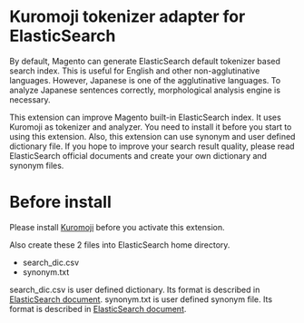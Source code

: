 # Kuromoji tokenizer adapter for ElasticSearch
By default, Magento can generate ElasticSearch default tokenizer based search index. This is useful for English and other non-agglutinative languages.
However, Japanese is one of the agglutinative languages. To analyze Japanese sentences correctly, morphological analysis engine is necessary.

This extension can improve Magento built-in ElasticSearch index. It uses Kuromoji as tokenizer and analyzer. You need to install it before you start to using this extension.
Also, this extension can use synonym and user defined dictionary file. If you hope to improve your search result quality, please read ElasticSearch official documents and create your own dictionary and synonym files.

# Before install

Please install [Kuromoji](https://www.elastic.co/guide/en/elasticsearch/plugins/master/analysis-kuromoji.html) before you activate this extension.

Also create these 2 files into ElasticSearch home directory.

- search_dic.csv
- synonym.txt

search_dic.csv is user defined dictionary. Its format is described in [ElasticSearch document](https://www.elastic.co/guide/en/elasticsearch/plugins/5.0/analysis-kuromoji-tokenizer.html).
synonym.txt is user defined synonym file. Its format is described in [ElasticSearch document](https://www.elastic.co/guide/en/elasticsearch/reference/5.0/analysis-synonym-tokenfilter.html).
